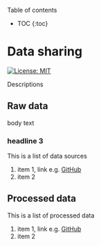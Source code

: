 Table of contents
* TOC
{:toc}
# Data sharing 
[![License: MIT](https://img.shields.io/badge/License-MIT-yellow.svg)](https://opensource.org/licenses/MIT)


Descriptions

## Raw data

body text


### headline 3
This is a list of data sources
1. item 1, link e.g. [GitHub](http://github.com)
2. item 2

## Processed data
This is a list of processed data
1. item 1, link e.g. [GitHub](http://github.com)
2. item 2